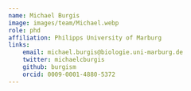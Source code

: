 ```yaml
---
name: Michael Burgis
image: images/team/Michael.webp
role: phd
affiliation: Philipps University of Marburg
links:
    email: michael.burgis@biologie.uni-marburg.de
    twitter: michaelcburgis
    github: burgism
    orcid: 0009-0001-4880-5372
---
```


